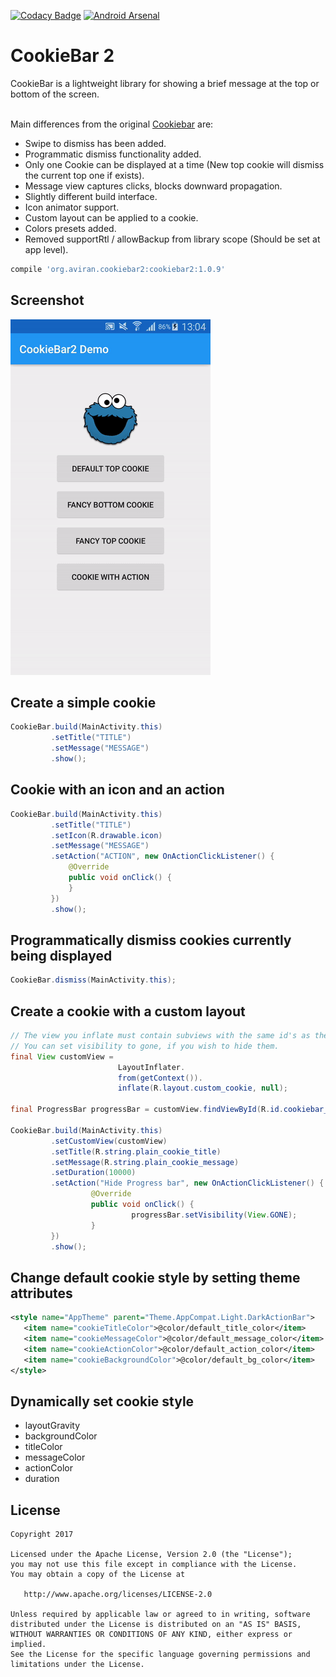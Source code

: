 [![Codacy Badge](https://api.codacy.com/project/badge/Grade/1c8aa0839b1a4f8396254f3288e7e98c)](https://www.codacy.com/app/AviranAbady/CookieBar2?utm_source=github.com&utm_medium=referral&utm_content=AviranAbady/CookieBar2&utm_campaign=badger)
[![Android Arsenal](https://img.shields.io/badge/Android%20Arsenal-CookieBar2-brightgreen.svg?style=flat)](https://android-arsenal.com/details/1/6122)

CookieBar 2
===============
CookieBar is a lightweight library for showing a brief message at the top or bottom of the screen.<br/><br/>

Main differences from the original <a href="https://github.com/liuguangqiang/CookieBar/">Cookiebar</a> are:

* Swipe to dismiss has been added.
* Programmatic dismiss functionality added.
* Only one Cookie can be displayed at a time (New top cookie will dismiss the current top one if exists).
* Message view captures clicks, blocks downward propagation.
* Slightly different build interface.
* Icon animator support.
* Custom layout can be applied to a cookie.
* Colors presets added.
* Removed supportRtl / allowBackup from library scope (Should be set at app level).

```gradle
compile 'org.aviran.cookiebar2:cookiebar2:1.0.9'
```

## Screenshot
<img src="https://raw.githubusercontent.com/AviranAbady/storage/master/cookiebar2.gif">

## Create a simple cookie
```java
CookieBar.build(MainActivity.this)
         .setTitle("TITLE")
         .setMessage("MESSAGE")
         .show();
```

## Cookie with an icon and an action
```java
CookieBar.build(MainActivity.this)
         .setTitle("TITLE")
         .setIcon(R.drawable.icon)
         .setMessage("MESSAGE")
         .setAction("ACTION", new OnActionClickListener() {
             @Override
             public void onClick() {
             }
         })
         .show();
```

## Programmatically dismiss cookies currently being displayed
```java
CookieBar.dismiss(MainActivity.this);

```


## Create a cookie with a custom layout
```java
// The view you inflate must contain subviews with the same id's as the original layout_cookie.xml
// You can set visibility to gone, if you wish to hide them.
final View customView =
                        LayoutInflater.
                        from(getContext()).
                        inflate(R.layout.custom_cookie, null);

final ProgressBar progressBar = customView.findViewById(R.id.cookiebar_progressbar);

CookieBar.build(MainActivity.this)
         .setCustomView(customView)
         .setTitle(R.string.plain_cookie_title)
         .setMessage(R.string.plain_cookie_message)
         .setDuration(10000)
         .setAction("Hide Progress bar", new OnActionClickListener() {
                  @Override
                  public void onClick() {
                           progressBar.setVisibility(View.GONE);
                  }
         })
         .show();
```

## Change default cookie style by setting theme attributes

```xml
<style name="AppTheme" parent="Theme.AppCompat.Light.DarkActionBar">
   <item name="cookieTitleColor">@color/default_title_color</item>
   <item name="cookieMessageColor">@color/default_message_color</item>
   <item name="cookieActionColor">@color/default_action_color</item>
   <item name="cookieBackgroundColor">@color/default_bg_color</item>
</style>
```

## Dynamically set cookie style
 * layoutGravity
 * backgroundColor
 * titleColor
 * messageColor
 * actionColor
 * duration

## License

    Copyright 2017

    Licensed under the Apache License, Version 2.0 (the "License");
    you may not use this file except in compliance with the License.
    You may obtain a copy of the License at

       http://www.apache.org/licenses/LICENSE-2.0

    Unless required by applicable law or agreed to in writing, software
    distributed under the License is distributed on an "AS IS" BASIS,
    WITHOUT WARRANTIES OR CONDITIONS OF ANY KIND, either express or implied.
    See the License for the specific language governing permissions and
    limitations under the License.